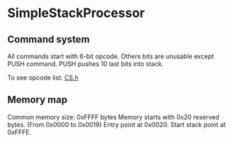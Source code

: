 # SimpleStackProcessor

## Command system

All commands start with 6-bit opcode. Others bits are unusable except PUSH command. PUSH pushes 10 last bits into stack.

To see opcode list: [CS.h](Program/CS.h)

## Memory map

Common memory size: 0xFFFF bytes
Memory starts with 0x20 reserved bytes. (From 0x0000 to 0x0019)
Entry point at 0x0020.
Start stack point at 0xFFFE. 


